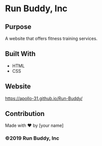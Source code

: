 # Run Buddy, Inc

## Purpose
A website that offers fitness training services. 

## Built With
* HTML
* CSS

## Website
https://apollo-31.github.io/Run-Buddy/

## Contribution
Made with ❤️ by [your name]

### ©️2019 Run Buddy, Inc 

